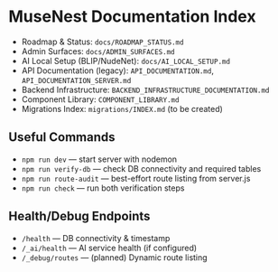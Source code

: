 # MuseNest Documentation Index

- Roadmap & Status: `docs/ROADMAP_STATUS.md`
- Admin Surfaces: `docs/ADMIN_SURFACES.md`
- AI Local Setup (BLIP/NudeNet): `docs/AI_LOCAL_SETUP.md`
- API Documentation (legacy): `API_DOCUMENTATION.md`, `API_DOCUMENTATION_SERVER.md`
- Backend Infrastructure: `BACKEND_INFRASTRUCTURE_DOCUMENTATION.md`
- Component Library: `COMPONENT_LIBRARY.md`
- Migrations Index: `migrations/INDEX.md` (to be created)

## Useful Commands
- `npm run dev` — start server with nodemon
- `npm run verify-db` — check DB connectivity and required tables
- `npm run route-audit` — best-effort route listing from server.js
- `npm run check` — run both verification steps

## Health/Debug Endpoints
- `/health` — DB connectivity & timestamp
- `/_ai/health` — AI service health (if configured)
- `/_debug/routes` — (planned) Dynamic route listing 